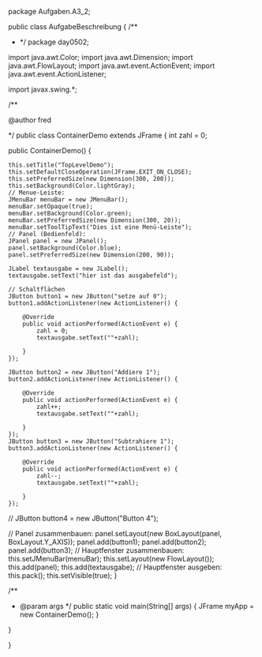 package Aufgaben.A3_2;

public class AufgabeBeschreibung {
    /** 

* */ package day0502; 

import java.awt.Color; import java.awt.Dimension; import java.awt.FlowLayout; import java.awt.event.ActionEvent; import java.awt.event.ActionListener; 

import javax.swing.*; 

/** 

@author fred 

 

*/ public class ContainerDemo extends JFrame { int zahl = 0; 

public ContainerDemo() { 
     
    this.setTitle("TopLevelDemo"); 
    this.setDefaultCloseOperation(JFrame.EXIT_ON_CLOSE); 
    this.setPreferredSize(new Dimension(300, 200)); 
    this.setBackground(Color.lightGray); 
    // Menue-Leiste: 
    JMenuBar menuBar = new JMenuBar(); 
    menuBar.setOpaque(true); 
    menuBar.setBackground(Color.green); 
    menuBar.setPreferredSize(new Dimension(300, 20)); 
    menuBar.setToolTipText("Dies ist eine Menü-Leiste"); 
    // Panel (Bedienfeld): 
    JPanel panel = new JPanel(); 
    panel.setBackground(Color.blue); 
    panel.setPreferredSize(new Dimension(200, 90)); 
 
    JLabel textausgabe = new JLabel(); 
    textausgabe.setText("hier ist das ausgabefeld"); 
     
    // Schaltflächen 
    JButton button1 = new JButton("setze auf 0"); 
    button1.addActionListener(new ActionListener() { 
         
        @Override 
        public void actionPerformed(ActionEvent e) { 
            zahl = 0; 
            textausgabe.setText(""+zahl); 
             
        } 
    }); 
     
    JButton button2 = new JButton("Addiere 1"); 
    button2.addActionListener(new ActionListener() { 
         
        @Override 
        public void actionPerformed(ActionEvent e) { 
            zahl++; 
            textausgabe.setText(""+zahl); 
             
        } 
    }); 
    JButton button3 = new JButton("Subtrahiere 1"); 
    button3.addActionListener(new ActionListener() { 
         
        @Override 
        public void actionPerformed(ActionEvent e) { 
            zahl--; 
            textausgabe.setText(""+zahl); 
             
        } 
    }); 
  

// JButton button4 = new JButton("Button 4"); 

   // Panel zusammenbauen: 
    panel.setLayout(new BoxLayout(panel, BoxLayout.Y_AXIS)); 
    panel.add(button1); 
    panel.add(button2); 
    panel.add(button3); 
    // Hauptfenster zusammenbauen: 
    this.setJMenuBar(menuBar); 
    this.setLayout(new FlowLayout()); 
    this.add(panel); 
    this.add(textausgabe); 
    // Hauptfenster ausgeben: 
    this.pack(); 
    this.setVisible(true); 
} 
 
/** 
 * @param args 
 */ 
public static void main(String[] args) { 
    JFrame myApp = new ContainerDemo(); 
} 
  

} 

 
}

